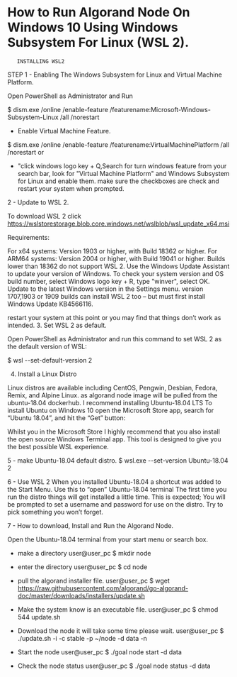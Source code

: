 # How to Run Algorand Node On Windows 10 Using Windows Subsystem For Linux (WSL 2).
       INSTALLING WSL2
       
STEP 1 - Enabling The Windows Subsystem for Linux and Virtual Machine Platform.

  Open PowerShell as Administrator and Run

  $ dism.exe /online /enable-feature /featurename:Microsoft-Windows-Subsystem-Linux /all /norestart

 - Enable Virtual Machine Feature.

  $ dism.exe /online /enable-feature /featurename:VirtualMachinePlatform /all /norestart
or
 - "click windows logo key + Q,Search for turn windows feature from your search bar, 
   look for "Virtual Machine Platform" and Windows Subsystem for Linux and enable them.
   make sure the checkboxes are check and restart your system when prompted.

2 - Update to WSL 2.

 To download WSL 2 click https://wslstorestorage.blob.core.windows.net/wslblob/wsl_update_x64.msi

  Requirements:
   
   For x64 systems: Version 1903 or higher, with Build 18362 or higher.
   For ARM64 systems: Version 2004 or higher, with Build 19041 or higher.
   Builds lower than 18362 do not support WSL 2. Use the Windows Update Assistant to update your version of Windows.
   To check your system version and OS build number, select Windows logo key + R, type "winver", select OK.
   Update to the latest Windows version in the Settings menu.
   version 1707,1903 or 1909 builds can install WSL 2 too – but must first install Windows Update KB4566116.

  restart your system at this point or you may find that things don’t work as intended.
3. Set WSL 2 as default.

  Open PowerShell as Administrator and run this command to set WSL 2 as the default version of WSL:

  $ wsl --set-default-version 2

4. Install a Linux Distro

  Linux distros are available including CentOS, Pengwin, Desbian, Fedora, Remix, and Alpine Linux. 
  as algorand node image will be pulled from the ubuntu-18.04 dockerhub.
  I recommend installing Ubuntu-18.04 LTS 
  To install Ubuntu on Windows 10 open the Microsoft Store app, search for “Ubuntu 18.04”, and hit the “Get” button:
 
  Whilst you in the Microsoft Store I highly recommend that you also install the open source Windows Terminal app.
  This tool is designed to give you the best possible WSL experience.

5 - make Ubuntu-18.04 default distro.
 $ wsl.exe --set-version Ubuntu-18.04 2


6 - Use WSL 2
  When you installed Ubuntu-18.04 a shortcut was added to the Start Menu. Use this to “open” Ubuntu-18.04 terminal 
  The first time you run the distro things will get installed a little time. This is expected; 
  You will be prompted to set a username and password for use on the distro. Try to pick something you won’t forget.

7 -   How to download, Install and Run the Algorand Node.

  Open the Ubuntu-18.04 terminal from your start menu or search box.

 - make a directory
    user@user_pc $ mkdir node

 - enter the directory
    user@user_pc $ cd node

 - pull the algorand installer file.
    user@user_pc $ wget https://raw.githubusercontent.com/algorand/go-algorand-doc/master/downloads/installers/update.sh

 - Make the system know is an executable file.
    user@user_pc $ chmod 544 update.sh

 - Download the node it will take some time please wait.
    user@user_pc $ ./update.sh -i -c stable -p ~/node -d data -n

 - Start the node
    user@user_pc $ ./goal node start -d data

 - Check the node status
    user@user_pc $ ./goal node status -d data



 

